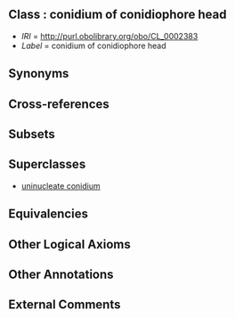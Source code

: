 
## Class : conidium of conidiophore head

 * *IRI* = http://purl.obolibrary.org/obo/CL_0002383
 * *Label* = conidium of conidiophore head

## Synonyms


## Cross-references


## Subsets


## Superclasses

 * [uninucleate conidium](../../CL/81/CL_0002381.md)

## Equivalencies


## Other Logical Axioms


## Other Annotations


## External Comments

